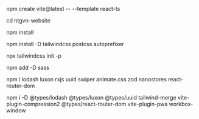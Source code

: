 npm create vite@latest -- --template react-ts

cd ntgvn-website

npm install

npm install -D tailwindcss postcss autoprefixer

npx tailwindcss init -p

npm add -D sass

npm i lodash luxon rxjs uuid swiper animate.css zod nanostores react-router-dom

npm i -D @types/lodash @types/luxon @types/uuid tailwind-merge vite-plugin-compression2 @types/react-router-dom vite-plugin-pwa workbox-window
